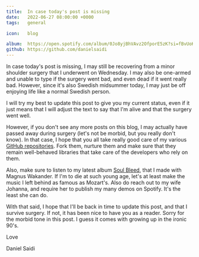 ```yaml
---
title:  In case today's post is missing
date:   2022-06-27 08:00:00 +0000
tags:   general

icon:   blog

album:  https://open.spotify.com/album/0Jo8yjBhVAvz2OfporE5zK?si=fBvUoKzuRxWIihvQTY__IQ
github: https://github.com/danielsaidi
---
```


In case today's post is missing, I may still be recovering from a minor shoulder surgery that I underwent on Wednesday. I may also be one-armed and unable to type if the surgery went bad, and even dead if it went really bad. However, since it's also Swedish midsummer today, I may just be off enjoying life like a normal Swedish person.

I will try my best to update this post to give you my current status, even if it just means that I will adjust the text to say that I'm alive and that the surgery went well.

However, if you don't see any more posts on this blog, I may actually have passed away during surgery (let's not be morbid, but you really don't know). In that case, I hope that you all take really good care of my various [GitHub repositories]({{page.github}}). Fork them, nurture them and make sure that they remain well-behaved libraries that take care of the developers who rely on them.

Also, make sure to listen to my latest album [Soul Bleed]({{page.album}}), that I made with Magnus Wakander. If I'm to die at such young age, let's at least make the music I left behind as famous as Mozart's. Also do reach out to my wife Johanna, and require her to publish my many demos on Spotify. It's the least she can do.

With that said, I hope that I'll be back in time to update this post, and that I survive surgery. If not, it has been nice to have you as a reader. Sorry for the morbid tone in this post. I guess it comes with growing up in the ironic 90's.

Love

Daniel Saidi